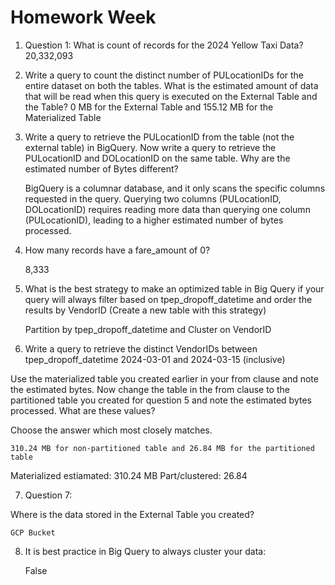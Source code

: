 # Homework Week 

1. Question 1: What is count of records for the 2024 Yellow Taxi Data?
    20,332,093


2. Write a query to count the distinct number of PULocationIDs for the entire dataset on both the tables.
What is the estimated amount of data that will be read when this query is executed on the External Table and the Table?
    0 MB for the External Table and 155.12 MB for the Materialized Table


3. Write a query to retrieve the PULocationID from the table (not the external table) in BigQuery. Now write a query to retrieve the PULocationID and DOLocationID on the same table. Why are the estimated number of Bytes different?

    BigQuery is a columnar database, and it only scans the specific columns requested in the query. Querying two columns (PULocationID, DOLocationID) requires reading more data than querying one column (PULocationID), leading to a higher estimated number of bytes processed.

4. How many records have a fare_amount of 0?

    8,333


5. What is the best strategy to make an optimized table in Big Query if your query will always filter based on tpep_dropoff_datetime and order the results by VendorID (Create a new table with this strategy)

    Partition by tpep_dropoff_datetime and Cluster on VendorID


6. Write a query to retrieve the distinct VendorIDs between tpep_dropoff_datetime 2024-03-01 and 2024-03-15 (inclusive)

Use the materialized table you created earlier in your from clause and note the estimated bytes. Now change the table in the from clause to the partitioned table you created for question 5 and note the estimated bytes processed. What are these values?

Choose the answer which most closely matches.

    310.24 MB for non-partitioned table and 26.84 MB for the partitioned table
Materialized estiamated: 310.24 MB
Part/clustered: 26.84

7. Question 7:

Where is the data stored in the External Table you created?

    GCP Bucket

8. It is best practice in Big Query to always cluster your data:

    False

